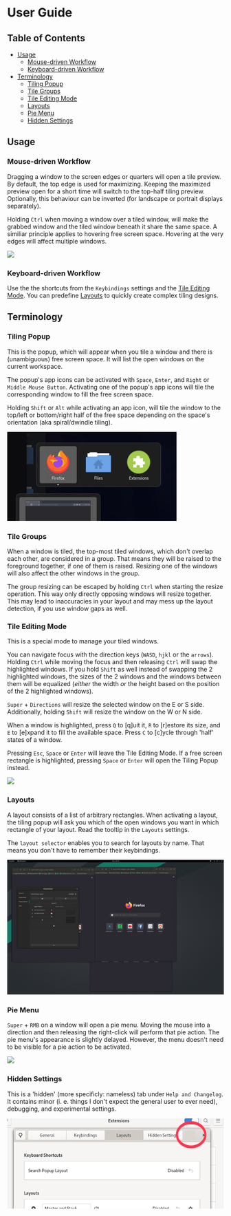 # User Guide

## Table of Contents

- [Usage](#Usage)
    - [Mouse-driven Workflow](#Mouse-driven-Workflow)
    - [Keyboard-driven Workflow](#Keyboard-driven-Workflow)
- [Terminology](#Terminology)
    - [Tiling Popup](#Tiling-Popup)
    - [Tile Groups](#Tile-Groups)
    - [Tile Editing Mode](#Tile-Editing-Mode)
    - [Layouts](#Layouts)
    - [Pie Menu](#Pie-Menu)
    - [Hidden Settings](#Hidden-Settings)

## Usage

### Mouse-driven Workflow

Dragging a window to the screen edges or quarters will open a tile preview. By default, the top edge is used for maximizing. Keeping the maximized preview open for a short time will switch to the top-half tiling preview. Optionally, this behaviour can be inverted (for landscape or portrait displays separately).

Holding `Ctrl` when moving a window over a tiled window, will make the grabbed window and the tiled window beneath it share the same space. A similiar principle applies to hovering free screen space. Hovering at the very edges will affect multiple windows.

![](media/Guide_dnd.gif)

### Keyboard-driven Workflow

Use the the shortcuts from the `Keybindings` settings and the [Tile Editing Mode](#Tile-Editing-Mode). You can predefine [Layouts](#Layouts) to quickly create complex tiling designs.

## Terminology

### Tiling Popup

This is the popup, which will appear when you tile a window and there is (unambiguous) free screen space. It will list the open windows on the current workspace.

The popup's app icons can be activated with `Space`, `Enter`, and `Right` or `Middle Mouse Button`. Activating one of the popup's app icons will tile the corresponding window to fill the free screen space.

Holding `Shift` or `Alt` while activating an app icon, will tile the window to the top/left or bottom/right half of the free space depending on the space's orientation (aka spiral/dwindle tiling).

![](media/Guide_tilingPopup.png)

### Tile Groups

When a window is tiled, the top-most tiled windows, which don't overlap each other, are considered in a group. That means they will be raised to the foreground together, if one of them is raised. Resizing one of the windows will also affect the other windows in the group.

The group resizing can be escaped by holding `Ctrl` when starting the resize operation. This way only directly opposing windows will resize together. This may lead to inaccuracies in your layout and may mess up the layout detection, if you use window gaps as well.

### Tile Editing Mode

This is a special mode to manage your tiled windows.

You can navigate focus with the direction keys (`WASD`, `hjkl` or the `arrows`). Holding `Ctrl` while moving the focus and then releasing `Ctrl` will swap the highlighted windows. If you hold `Shift` as well instead of swapping the 2 highlighted windows, the sizes of the 2 windows and the windows between them will be equalized (*either* the width *or* the height based on the position of the 2 highlighted windows).

`Super` + `Directions` will resize the selected window on the E or S side. Additionally, holding `Shift` will resize the window on the W or N side.

When a window is highlighted, press `Q` to [q]uit it, `R` to [r]estore its size, and `E` to [e]xpand it to fill the available space. Press `C` to [c]ycle through 'half' states of a window.

Pressing `Esc`, `Space` or `Enter` will leave the Tile Editing Mode. If a free screen rectangle is highlighted, pressing `Space` or `Enter` will open the Tiling Popup instead.

![](media/Guide_tileEditingMode.gif)

### Layouts

A layout consists of a list of arbitrary rectangles. When activating a layout, the tiling popup will ask you which of the open windows you want in which rectangle of your layout. Read the tooltip in the `Layouts` settings.

The `layout selector` enables you to search for layouts by name. That means you don't have to remember their keybindings. 

![](media/Guide_layouts.gif)

### Pie Menu

`Super` + `RMB` on a window will open a pie menu. Moving the mouse into a direction and then releasing the right-click will perform that pie action. The pie menu's appearance is slightly delayed. However, the menu doesn't need to be visible for a pie action to be activated.

![](media/Guide_pieMenu.gif)

### Hidden Settings

This is a 'hidden' (more specificly: nameless) tab under `Help and Changelog`. It contains minor (i. e. things I don't expect the general user to ever need), debugging, and experimental settings.

![](media/Guide_HiddenSettings.png)